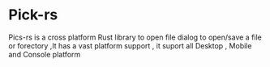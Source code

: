 # Pick-rs
Pics-rs is a  cross platform Rust library to open file dialog to open/save a file or forectory ,It has a vast platform support  , it suport all Desktop , Mobile and Console platform
